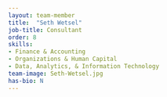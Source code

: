 ```yaml
---
layout: team-member
title:  "Seth Wetsel"
job-title: Consultant
order: 8
skills:
- Finance & Accounting
- Organizations & Human Capital
- Data, Analytics, & Information Technology
team-image: Seth-Wetsel.jpg
has-bio: N
---
```

